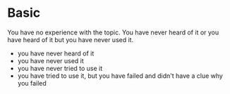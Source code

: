 # Basic
You have no experience with the topic. You have never heard of it or you have heard of it but you have never used it.
* you have never heard of it
* you have never used it
* you have never tried to use it
* you have tried to use it, but you have failed and didn't have a clue why you failed


